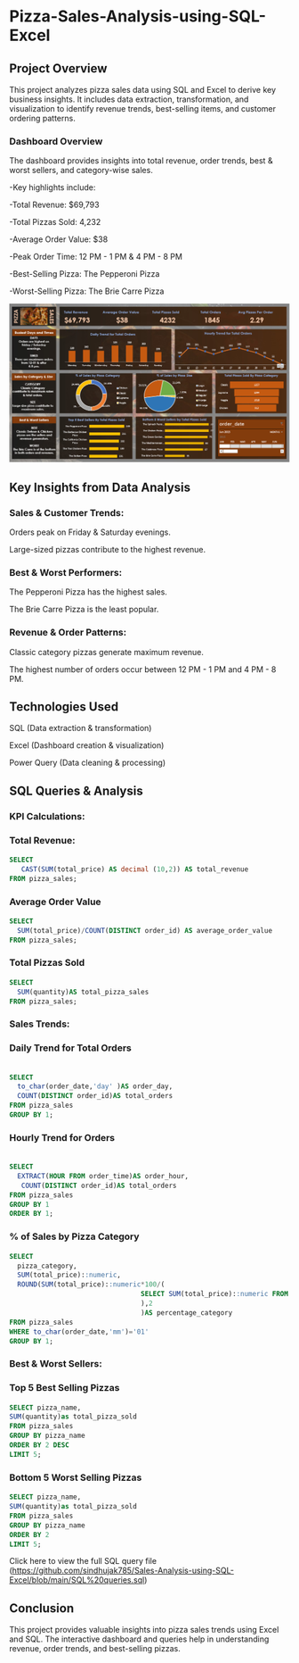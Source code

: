 # Pizza-Sales-Analysis-using-SQL-Excel

## Project Overview

This project analyzes pizza sales data using SQL and Excel to derive key business insights. It includes data extraction, transformation, and visualization to identify revenue trends, best-selling items, and customer ordering patterns.

### Dashboard Overview

 The dashboard provides insights into total revenue, order trends, best & worst sellers, and category-wise sales.

 -Key highlights include:

 -Total Revenue: $69,793

 -Total Pizzas Sold: 4,232

 -Average Order Value: $38

 -Peak Order Time: 12 PM - 1 PM & 4 PM - 8 PM

 -Best-Selling Pizza: The Pepperoni Pizza

 -Worst-Selling Pizza: The Brie Carre Pizza


![Dashboard](https://github.com/sindhujak785/Sales-Analysis-using-SQL-Excel/blob/main/pizza%20sales%20dashboard.png)

## Key Insights from Data Analysis

### Sales & Customer Trends:

 Orders peak on Friday & Saturday evenings.

 Large-sized pizzas contribute to the highest revenue.

### Best & Worst Performers:

 The Pepperoni Pizza has the highest sales.

 The Brie Carre Pizza is the least popular.


### Revenue & Order Patterns:

 Classic category pizzas generate maximum revenue.

 The highest number of orders occur between 12 PM - 1 PM and 4 PM - 8 PM.

## Technologies Used

SQL (Data extraction & transformation)

Excel (Dashboard creation & visualization)

Power Query (Data cleaning & processing)


## SQL Queries & Analysis


### KPI Calculations:
 

### Total Revenue:

```sql
SELECT
   CAST(SUM(total_price) AS decimal (10,2)) AS total_revenue
FROM pizza_sales;
```

### Average Order Value

```sql
SELECT
  SUM(total_price)/COUNT(DISTINCT order_id) AS average_order_value 
FROM pizza_sales;
```

### Total Pizzas Sold
```sql
SELECT
  SUM(quantity)AS total_pizza_sales
FROM pizza_sales;
```


### Sales Trends:

### Daily Trend for Total Orders
```sql

SELECT 
  to_char(order_date,'day' )AS order_day,
  COUNT(DISTINCT order_id)AS total_orders
FROM pizza_sales
GROUP BY 1;
```



### Hourly Trend for Orders
```sql

SELECT  
  EXTRACT(HOUR FROM order_time)AS order_hour,
   COUNT(DISTINCT order_id)AS total_orders
FROM pizza_sales
GROUP BY 1
ORDER BY 1;
```


### % of Sales by Pizza Category
```sql
SELECT  
  pizza_category,
  SUM(total_price)::numeric,
  ROUND(SUM(total_price)::numeric*100/(
                                 SELECT SUM(total_price)::numeric FROM pizza_sales WHERE to_char(order_date,'mm')='01'
								 ),2
					             )AS percentage_category
FROM pizza_sales
WHERE to_char(order_date,'mm')='01'
GROUP BY 1;
```



### Best & Worst Sellers:

### Top 5 Best Selling Pizzas
```sql
SELECT pizza_name,
SUM(quantity)as total_pizza_sold
FROM pizza_sales
GROUP BY pizza_name
ORDER BY 2 DESC
LIMIT 5;
```
### Bottom 5 Worst Selling Pizzas
```sql
SELECT pizza_name,
SUM(quantity)as total_pizza_sold
FROM pizza_sales
GROUP BY pizza_name
ORDER BY 2 
LIMIT 5;
```

Click here to view the full SQL query file (https://github.com/sindhujak785/Sales-Analysis-using-SQL-Excel/blob/main/SQL%20queries.sql)

## Conclusion

This project provides valuable insights into pizza sales trends using Excel and SQL. The interactive dashboard and queries help in understanding revenue, order trends, and best-selling pizzas.












  









